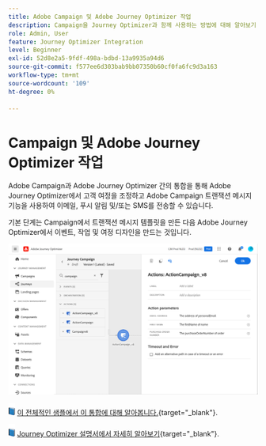 ```yaml
---
title: Adobe Campaign 및 Adobe Journey Optimizer 작업
description: Campaign을 Journey Optimizer과 함께 사용하는 방법에 대해 알아보기
role: Admin, User
feature: Journey Optimizer Integration
level: Beginner
exl-id: 52d8e2a5-9fdf-498a-bdbd-13a9935a94d6
source-git-commit: f577ee6d303bab9bb07350b60cf0fa6fc9d3a163
workflow-type: tm+mt
source-wordcount: '109'
ht-degree: 0%

---
```


# Campaign 및 Adobe Journey Optimizer 작업

Adobe Campaign과 Adobe Journey Optimizer 간의 통합을 통해 Adobe Journey Optimizer에서 고객 여정을 조정하고 Adobe Campaign 트랜잭션 메시지 기능을 사용하여 이메일, 푸시 알림 및/또는 SMS를 전송할 수 있습니다.

기본 단계는 Campaign에서 트랜잭션 메시지 템플릿을 만든 다음 Adobe Journey Optimizer에서 이벤트, 작업 및 여정 디자인을 만드는 것입니다.


![](assets/ajo-integration.png)


![](../assets/do-not-localize/book.png) [이 전체적인 샘플에서 이 통합에 대해 알아봅니다.](https://experienceleague.adobe.com/docs/journey-optimizer/using/orchestrate-journeys/about-journey-building/using-adobe-campaign-classic.html){target="_blank"}.


![](../assets/do-not-localize/book.png) [Journey Optimizer 설명서에서 자세히 알아보기](https://experienceleague.adobe.com/docs/journey-optimizer/using/orchestrate-journeys/about-journey-building/using-adobe-campaign-classic.html){target="_blank"}.
